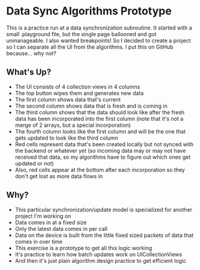 # Data Sync Algorithms Prototype
This is a practice run at a data synchronization subroutine. It started with a small .playground file, but the single page ballooned and got unmanageable. I also wanted breakpoints! So I decided to create a project so I can separate all the UI from the algorithms.
I put this on GitHub because... why not?

## What's Up?
- The UI consists of 4 collection views in 4 columns
- The top button wipes them and generates new data
- The first column shows data that's current
- The second column shows data that is fresh and is coming in
- The third column shows that the data should look like after the fresh data has been incorporated into the first column (note that it's not a merge of 2 arrays, but a special incorporation)
- The fourth column looks like the first column and will be the one that gets updated to look like the third column
- Red cells represent data that's been created locally but not synced with the backend or whatever yet (so incoming data may or may not have received that data, so my algorithms have to figure out which ones get updated or not)
- Also, red cells appear at the bottom after each incorporation so they don't get lost as more data flows in

## Why?
- This particular synchronization/update model is specialized for another project I'm working on
- Data comes in at a fixed size
- Only the latest data comes in per call
- Data on the device is built from the little fixed sized packets of data that comes in over time
- This exercise is a prototype to get all this logic working
- It's practice to learn how batch updates work on UICollectionViews
- And then it's just plain algorithm design practice to get efficient logic
